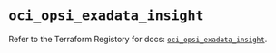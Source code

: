 # `oci_opsi_exadata_insight`

Refer to the Terraform Registory for docs: [`oci_opsi_exadata_insight`](https://registry.terraform.io/providers/oracle/oci/6.18.0/docs/resources/opsi_exadata_insight).
